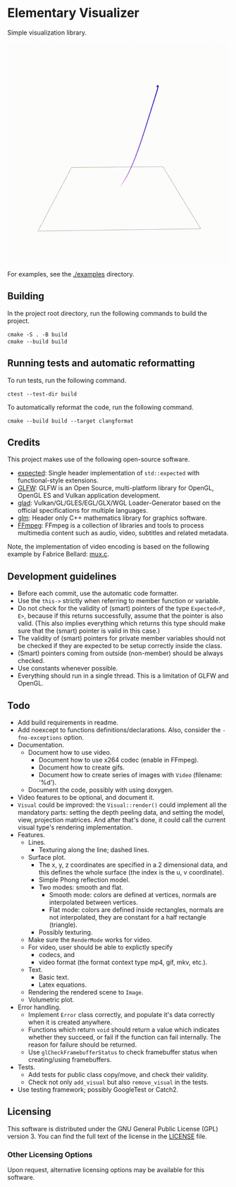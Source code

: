 # Elementary Visualizer

Simple visualization library.

<p align="center">
  <img src="./examples/lorenz_attractor.gif" alt="Lorenz attractor example"/>
</p>

For examples, see the [./examples](examples) directory.

## Building

In the project root directory, run the following commands to build the project.

```
cmake -S . -B build
cmake --build build
```

## Running tests and automatic reformatting

To run tests, run the following command.
```
ctest --test-dir build
```

To automatically reformat the code, run the following command.
```
cmake --build build --target clangformat
```

## Credits

This project makes use of the following open-source software.

- [expected](https://github.com/TartanLlama/expected.git): Single header implementation of `std::expected` with functional-style extensions.
- [GLFW](https://www.glfw.org/): GLFW is an Open Source, multi-platform library for OpenGL, OpenGL ES and Vulkan application development.
- [glad](https://github.com/Dav1dde/glad.git): Vulkan/GL/GLES/EGL/GLX/WGL Loader-Generator based on the official specifications for multiple languages.
- [glm](https://github.com/g-truc/glm.git): Header only C++ mathematics library for graphics software.
- [FFmpeg](https://ffmpeg.org/): FFmpeg is a collection of libraries and tools to process multimedia content such as audio, video, subtitles and related metadata.

Note, the implementation of video encoding is based on the following example by Fabrice Bellard: [mux.c](https://git.ffmpeg.org/gitweb/ffmpeg.git/blob/HEAD:/doc/examples/mux.c).

## Development guidelines

* Before each commit, use the automatic code formatter.
* Use the `this->` strictly when referring to member function or variable.
* Do not check for the validity of (smart) pointers of the type
  `Expected<P, E>`, because if this returns successfully,
  assume that the pointer is also valid.
  (This also implies everything which returns this type
  should make sure that the (smart) pointer is valid in this case.)
* The validity of (smart) pointers for private member variables
  should not be checked if they are expected
  to be setup correctly inside the class.
* (Smart) pointers coming from outside (non-member)
  should be always checked.
* Use constants whenever possible.
* Everything should run in a single thread.
  This is a limitation of GLFW and OpenGL.

## Todo

* Add build requirements in readme.
* Add noexcept to functions definitions/declarations.
  Also, consider the `-fno-exceptions` option.
* Documentation.
  * Document how to use video.
    * Document how to use x264 codec (enable in FFmpeg).
    * Document how to create gifs.
    * Document how to create series of images with `Video` (filename: '%d').
  * Document the code, possibly with using doxygen.
* Video features to be optional, and document it.
* `Visual` could be improved: the `Visual::render()`
  could implement all the mandatory parts: setting the depth peeling data,
  and setting the model, view, projection matrices. And after that's done,
  it could call the current visual type's rendering implementation.
* Features.
  * Lines.
    * Texturing along the line; dashed lines.
  * Surface plot.
    * The x, y, z coordinates are specified
      in a 2 dimensional data,
      and this defines the whole surface
      (the index is the u, v coordinate).
    * Simple Phong reflection model.
    * Two modes: smooth and flat.
      * Smooth mode: colors are defined at vertices,
        normals are interpolated between vertices.
      * Flat mode: colors are defined inside rectangles,
        normals are not interpolated,
        they are constant for a half rectangle (triangle).
    * Possibly texturing.
  * Make sure the `RenderMode` works for video.
  * For video, user should be able to explictly specify
    * codecs, and
    * video format (the format context type mp4, gif, mkv, etc.).
  * Text.
    * Basic text.
    * Latex equations.
  * Rendering the rendered scene to `Image`.
  * Volumetric plot.
* Error handling.
  * Implement `Error` class correctly, and populate
    it's data correctly when it is created anywhere.
  * Functions which return `void` should return
    a value which indicates whether they succeed,
    or fail if the function can fail internally.
    The reason for failure should be returned.
  * Use `glCheckFramebufferStatus` to check framebuffer status
    when creating/using framebuffers.
* Tests.
  * Add tests for public class copy/move, and check their validity.
  * Check not only `add_visual` but also `remove_visual` in the tests.
* Use testing framework; possibly GoogleTest or Catch2.

## Licensing

This software is distributed under the GNU General Public License (GPL) version 3. You can find the full text of the license in the [LICENSE](LICENSE.txt) file.

### Other Licensing Options

Upon request, alternative licensing options may be available for this software.

